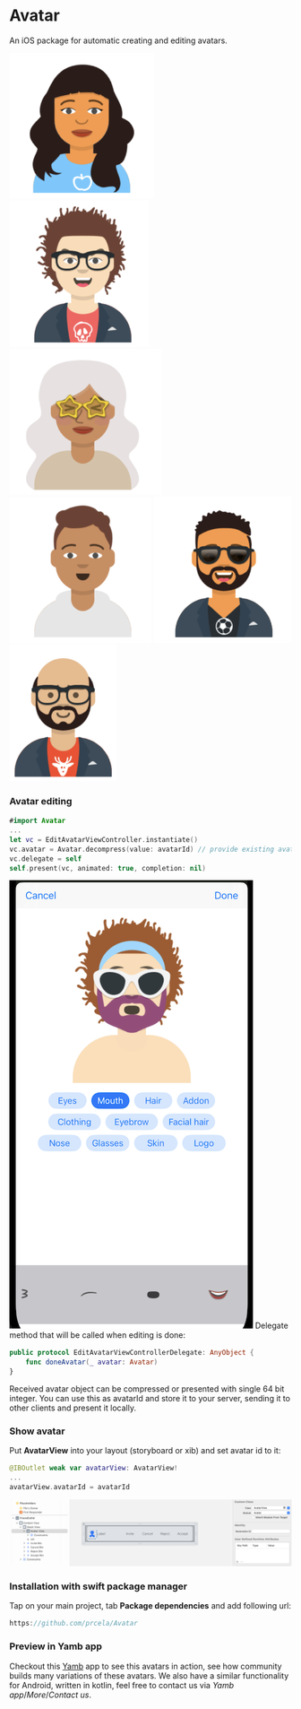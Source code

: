 # Avatar

An iOS package for automatic creating and editing avatars.

![Avatar1](./Docs/1.png)
![Avatar2](./Docs/2.png)
![Avatar3](./Docs/3.png)
![Avatar4](./Docs/4.png)
![Avatar5](./Docs/5.png)    
![Avatar6](./Docs/6.png)

### Avatar editing
```swift
#import Avatar
...
let vc = EditAvatarViewController.instantiate()
vc.avatar = Avatar.decompress(value: avatarId) // provide existing avatar id or some random int64 value
vc.delegate = self
self.present(vc, animated: true, completion: nil)
```
![Editor](./Docs/editor.png)
Delegate method that will be called when editing is done:
``` swift
public protocol EditAvatarViewControllerDelegate: AnyObject {
    func doneAvatar(_ avatar: Avatar)
}
```
Received avatar object can be compressed or presented with single 64 bit integer. You can use this as avatarId and store it to your server, sending it to other clients and present it locally.

### Show avatar
Put **AvatarView** into your layout (storyboard or xib) and set avatar id to it:
```swift
@IBOutlet weak var avatarView: AvatarView!
...
avatarView.avatarId = avatarId
```
![AvatarView](./Docs/AvatarView.png)

### Installation with **swift package manager**
Tap on your main project, tab **Package dependencies** and add following url:
```swift
https://github.com/prcela/Avatar
```

### Preview in Yamb app
Checkout this [Yamb](https://apps.apple.com/us/app/yamb/id354188615) app to see this avatars in action, see how community builds many variations of these avatars.
We also have a similar functionality for Android, written in kotlin, feel free to contact us via *Yamb app*/*More*/*Contact us*.


